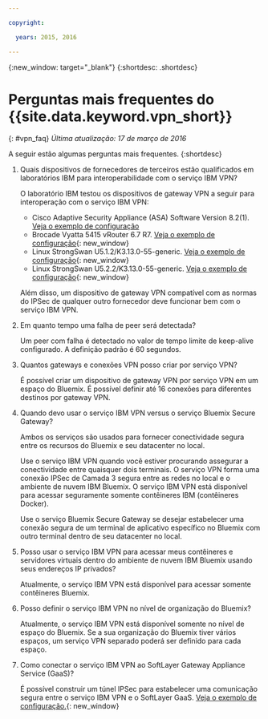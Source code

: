 ```yaml
---

copyright:

  years: 2015, 2016

---
```


{:new_window: target="_blank"}
{:shortdesc: .shortdesc}

# Perguntas mais frequentes do {{site.data.keyword.vpn_short}}
{: #vpn_faq}
*Última atualização: 17 de março de 2016*

A seguir estão algumas perguntas mais frequentes.
{:shortdesc}

1. Quais dispositivos de fornecedores de terceiros estão qualificados em laboratórios IBM para interoperabilidade com o serviço IBM VPN?

	O laboratório IBM testou os dispositivos de gateway VPN a seguir para interoperação com o serviço IBM VPN:

	* Cisco Adaptive Security Appliance (ASA) Software Version 8.2(1). [Veja o exemplo de configuração](vpn_onpremises.html#cisco) 
	* Brocade Vyatta 5415 vRouter 6.7 R7. [Veja o exemplo de configuração](vpn_onpremises.html#vyatta){: new_window}
	* Linux StrongSwan U5.1.2/K3.13.0-55-generic. [Veja o exemplo de configuração](vpn_onpremises.html#strongswan){: new_window}
	* Linux StrongSwan U5.2.2/K3.13.0-55-generic. [Veja o exemplo de configuração](vpn_onpremises.html#strongswan){: new_window}

	Além disso, um dispositivo de gateway VPN compatível com as normas do IPSec de qualquer outro fornecedor deve funcionar bem com o serviço IBM VPN.

2. Em quanto tempo uma falha de peer será detectada?
 
	Um peer com falha é detectado no valor de tempo limite de keep-alive configurado. A definição padrão é 60 segundos.

3. Quantos gateways e conexões VPN posso criar por serviço VPN?
 
	É possível criar um dispositivo de gateway VPN por serviço VPN em um espaço do Bluemix. É possível definir até 16 conexões para diferentes destinos por gateway VPN. 

4. Quando devo usar o serviço IBM VPN versus o serviço Bluemix Secure Gateway?

	Ambos os serviços são usados para fornecer conectividade segura entre os recursos do Bluemix e seu datacenter no local. 

	Use o serviço IBM VPN quando você estiver procurando assegurar a conectividade entre quaisquer dois terminais. O serviço VPN forma uma conexão IPSec de Camada 3 segura entre as redes no local e o ambiente de nuvem IBM Bluemix. O serviço IBM VPN está disponível para acessar seguramente somente contêineres IBM (contêineres Docker). 

	Use o serviço Bluemix Secure Gateway se desejar estabelecer uma conexão segura de um terminal de aplicativo específico no Bluemix com outro terminal dentro de seu datacenter no local. 

5. Posso usar o serviço IBM VPN para acessar meus contêineres e servidores virtuais dentro do ambiente de nuvem IBM Bluemix usando seus endereços IP privados?
 
	Atualmente, o serviço IBM VPN está disponível para acessar somente contêineres Bluemix.

6. Posso definir o serviço IBM VPN no nível de organização do Bluemix?

	Atualmente, o serviço IBM VPN está disponível somente no nível de espaço do Bluemix. Se a sua organização do Bluemix tiver vários espaços, um serviço VPN separado poderá ser definido para cada espaço.

7. Como conectar o serviço IBM VPN ao SoftLayer Gateway Appliance Service (GaaS)?

	É possível construir um túnel IPSec para estabelecer uma comunicação segura entre o serviço IBM VPN e o SoftLayer GaaS. [Veja o exemplo de configuração.](vpn_onpremises.html#gaas){: new_window}
